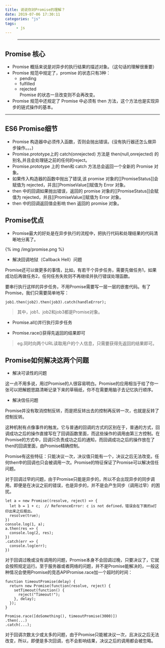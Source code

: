```yaml
---
title: 说说你对Promise的理解？
date: 2019-07-06 17:30:11
categories: "js"
tags:
     - js
---
```


> ***

## Promise 核心

- Promise 概括来说是对异步的执行结果的描述对象。（这句话的理解很重要）
- Promise 规范中规定了，promise 的状态只有3种：
    - pending
    - fulfilled
    - rejected                          
    Promise 的状态一旦改变则不会再改变。
- Promise 规范中还规定了 Promise 中必须有 then 方法，这个方法也是实现异步的链式操作的基本。

 ***


 <!-- more -->

## ES6 Promise细节

- Promise 构造器中必须传入函数，否则会抛出错误。(没有执行器还怎么做异步操作。。。)
- Promise.prototype上的 catch(onrejected) 方法是 then(null,onrejected) 的别名,并且会处理链之前的任何的reject。
- Promise.prototype 上的 then和 catch 方法总会返回一个全新的 Promise 对象。
- 如果传入构造器的函数中抛出了错误,该 promise 对象的[[PromiseStatus]]会赋值为 rejected，并且[[PromiseValue]]赋值为 Error 对象。
- then 中的回调如果抛出错误，返回的 promise 对象的[[PromiseStatus]]会赋值为 rejected，并且[[PromiseValue]]赋值为 Error 对象。
- then 中的回调返回值会影响 then 返回的 promise 对象。

## Promise优点

- Promise最大的好处是在异步执行的流程中，把执行代码和处理结果的代码清晰地分离了。

{% img /img/promise.png %}

- 解决回调地狱（Callback Hell）问题 

Promise还可以做更多的事情，比如，有若干个异步任务，需要先做任务1，如果成功后再做任务2，任何任务失败则不再继续并执行错误处理函数。

要串行执行这样的异步任务，不用Promise需要写一层一层的嵌套代码。有了Promise，我们只需要简单地写：

```
job1.then(job2).then(job3).catch(handleError);
```

> 其中，job1、job2和job3都是Promise对象。

- Promise.all()并行执行异步任务

- Promise.race()获得先返回的结果即可

>eg.同时向两个URL读取用户的个人信息，只需要获得先返回的结果即可。

## Promise如何解决这两个问题

- 解决可读性的问题

这一点不用多说，用过Promise的人很容易明白。Promise的应用相当于给了你一张可以把解题思路清晰记录下来的草稿纸，你不在需要用脑子去记忆执行顺序。

- 解决信任问题

Promise并没有取消控制反转，而是把反转出去的控制再反转一次，也就是反转了控制反转。

这种机制有点像事件的触发。它与普通的回调的方式的区别在于，普通的方式，回调成功之后的操作直接写在了回调函数里面，而这些操作的调用由第三方控制。在Promise的方式中，回调只负责成功之后的通知，而回调成功之后的操作放在了then的回调里面，由Promise精确控制。

Promise有这些特征：只能决议一次，决议值只能有一个，决议之后无法改变。任何then中的回调也只会被调用一次。Promise的特征保证了Promise可以解决信任问题。

对于回调过早的问题，由于Promise只能是异步的，所以不会出现异步的同步调用。即便是在决议之前的错误，也是异步的，并不是会产生同步（调用过早）的困扰。
```
let a = new Promise((resolve, reject) => {
  let b = 1 + c;  // ReferenceError: c is not defined，错误会在下面的a打印出来之后报出。
  resolve(true);
})
console.log(1, a);
a.then(res => {
  console.log(2, res);
})
.catch(err => {
  console.log(err);
})
```
对于回调过晚或没有调用的问题，Promise本身不会回调过晚，只要决议了，它就会按照规定运行。至于服务器或者网络的问题，并不是Promise能解决的，一般这种情况会使用Promise的竞态APIPromise.race加一个超时的时间：
```
function timeoutPromise(delay) {
  return new Promise(function(resolve, reject) {
    setTimeout(function() {
      reject("Timeout!");
    }, delay);
  });
}

Promise.race([doSomething(), timeoutPromise(3000)])
.then(...)
.catch(...);
```
对于回调次数太少或太多的问题，由于Promise只能被决议一次，且决议之后无法改变，所以，即便是多次回调，也不会影响结果，决议之后的调用都会被忽略。